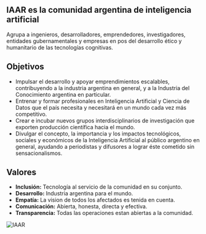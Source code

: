 ## **IAAR** es la comunidad argentina de inteligencia artificial

Agrupa a ingenieros, desarrolladores, emprendedores, investigadores, entidades gubernamentales y empresas en pos del desarrollo ético y humanitario de las tecnologías cognitivas.

## Objetivos

* Impulsar el desarrollo y apoyar emprendimientos escalables, contribuyendo a la industria argentina en general, y a la Industria del Conocimiento argentina en particular.
* Entrenar y formar profesionales en Inteligencia Artificial y Ciencia de Datos que el país necesita y necesitará en un mundo cada vez más competitivo.
* Crear e incubar nuevos grupos interdisciplinarios de investigación que exporten producción científica hacia el mundo.
* Divulgar el concepto, la importancia y los impactos tecnológicos, sociales y económicos de la Inteligencia Artificial al público argentino en general, ayudando a periodistas y difusores a lograr éste cometido sin sensacionalismos.

## Valores

* **Inclusión:** Tecnología al servicio de la comunidad en su conjunto.
* **Desarrollo:** Industria argentina para el mundo.
* **Empatía:** La vision de todos los afectados es tenida en cuenta.
* **Comunicación:** Abierta, honesta, directa y efectiva.
* **Transparencia:** Todas las operaciones estan abiertas a la comunidad.

![IAAR](https://iaarhub.github.io/theme/images/IAAR-foto.jpeg)
